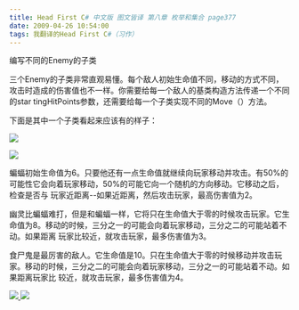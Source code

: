 ```yaml
---
title: Head First C# 中文版 图文皆译 第八章 枚举和集合 page377
date: 2009-04-26 10:54:00
tags: 我翻译的Head First C#（习作）
---
```

编写不同的Enemy的子类

  

三个Enemy的子类非常直观易懂。每个敌人初始生命值不同，移动的方式不同，攻击时造成的伤害值也不一样。你需要给每一个敌人的基类构造方法传递一个不同的star
tingHitPoints参数，还需要给每一个子类实现不同的Move（）方法。

  

下面是其中一个子类看起来应该有的样子：

  

![](https://p-blog.csdn.net/images/p_blog_csdn_net/cuipengfei1/EntryImages/20090426/2009-04-26_10-30-27.jpg)

![](https://p-blog.csdn.net/images/p_blog_csdn_net/cuipengfei1/EntryImages/20090426/2009-04-26_10-50-37.jpg)

蝙蝠初始生命值为6。只要他还有一点生命值就继续向玩家移动并攻击。有50%的可能性它会向着玩家移动，50%的可能它向一个随机的方向移动。它移动之后，检查是否与
玩家近距离--如果近距离，然后攻击玩家，最高伤害值为2。

  

幽灵比蝙蝠难打，但是和蝙蝠一样，它将只在生命值大于零的时候攻击玩家。它生命值为8。移动的时候，三分之一的可能会向着玩家移动，三分之二的可能站着不动。如果距离
玩家比较近，就攻击玩家，最多伤害值为3。

  

食尸鬼是最厉害的敌人。它生命值是10。只在生命值大于零的时候移动并攻击玩家。移动的时候，三分之二的可能会向着玩家移动，三分之一的可能站着不动。如果距离玩家比
较近，就攻击玩家，最多伤害值为4。



[ ![](https://profile.csdnimg.cn/5/2/5/3_cuipengfei1)
![](https://g.csdnimg.cn/static/user-reg-year/1x/11.png)
](https://blog.csdn.net/cuipengfei1)






